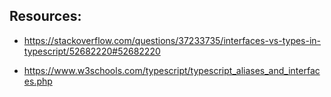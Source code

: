 ## Resources:

- https://stackoverflow.com/questions/37233735/interfaces-vs-types-in-typescript/52682220#52682220

- https://www.w3schools.com/typescript/typescript_aliases_and_interfaces.php
